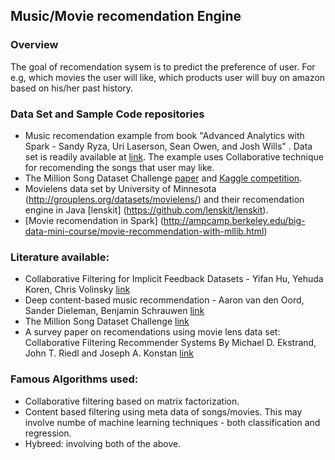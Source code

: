 ## Music/Movie recomendation Engine

### Overview
The goal of recomendation sysem is to predict the preference of user. For e.g, which movies the user will like, which products user will buy on amazon based on his/her past history.

### Data Set and Sample Code repositories
- Music recomendation example from book "Advanced Analytics with Spark - Sandy Ryza, Uri Laserson, Sean Owen, and Josh Wills" . Data set is readily available at [link](http://www-etud.iro.umontreal.ca/~bergstrj/audioscrobbler_data.html). The example uses Collaborative technique for recomending the songs that user may like.
- The Million Song Dataset Challenge [paper](https://www.ee.columbia.edu/~dpwe/pubs/McFeeBEL12-MSDC.pdf) and [Kaggle competition](https://www.kaggle.com/c/msdchallenge).
- Movielens data set by University of Minnesota (http://grouplens.org/datasets/movielens/) and their recomendation engine in Java [lenskit] (https://github.com/lenskit/lenskit).
- [Movie recomendation in Spark] (http://ampcamp.berkeley.edu/big-data-mini-course/movie-recommendation-with-mllib.html)

### Literature available:
- Collaborative Filtering for Implicit Feedback Datasets - Yifan Hu, Yehuda Koren, Chris Volinsky [link](http://yifanhu.net/PUB/cf.pdf)
- Deep content-based music recommendation - Aaron van den Oord, Sander Dieleman, Benjamin Schrauwen [link](http://papers.nips.cc/paper/5004-deep-content-based-music-recommendation.pdf)
- The Million Song Dataset Challenge [link](https://www.ee.columbia.edu/~dpwe/pubs/McFeeBEL12-MSDC.pdf)
- A survey paper on recomendations using movie lens data set: Collaborative Filtering Recommender Systems By Michael D. Ekstrand, John T. Riedl and Joseph A. Konstan [link](http://files.grouplens.org/papers/FnT%20CF%20Recsys%20Survey.pdf) 


### Famous Algorithms used:
- Collaborative filtering based on matrix factorization.
- Content based filtering using meta data of songs/movies. This may involve numbe of machine learning techniques - both classification and regression.
- Hybreed: involving both of the above.
